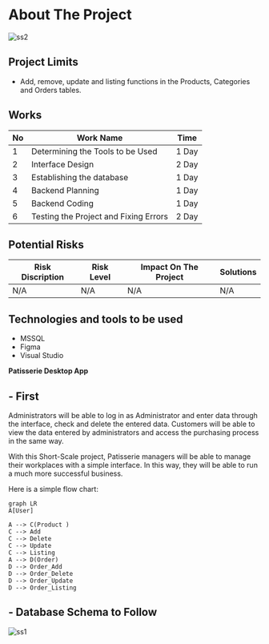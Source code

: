 # About The Project
![ss2](https://github.com/xHolland41/Pattisserie-Desktop-App/assets/81883631/627d8d49-32e7-4f7b-bfdf-512a147eea0d)

## Project Limits
- Add, remove, update and listing functions in the Products, Categories and Orders tables.

## Works
| No  | Work Name | Time |
| ------------- | ------------- | ------------- |
| 1 | Determining the Tools to be Used  | 1 Day  |
| 2 | Interface Design  | 2 Day  |
| 3 | Establishing the database  | 1 Day  |
| 4 | Backend Planning  | 1 Day  |
| 5 | Backend Coding  | 1 Day  |
| 6 | Testing the Project and Fixing Errors  | 2 Day  |

## Potential Risks
| Risk Discription  | Risk Level | Impact On The Project | Solutions |
| ------------- | ------------- | ------------- | ------------- |
| N/A | N/A | N/A | N/A  |

## Technologies and tools to be used
* MSSQL
* Figma
* Visual Studio

**Patisserie Desktop App**

## **- First**

Administrators will be able to log in as Administrator and enter data through the interface, check and delete the entered data.
Customers will be able to view the data entered by administrators and access the purchasing process in the same way.

With this Short-Scale project, Patisserie managers will be able to manage their workplaces with a simple interface. In this way, they will be able to run a much more successful business.

Here is a simple flow chart:

```mermaid
graph LR
A[User]

A --> C(Product )
C --> Add
C --> Delete
C --> Update
C --> Listing
A --> D(Order)
D --> Order_Add
D --> Order_Delete
D --> Order_Update
D --> Order_Listing

```
  ## **- Database Schema to Follow**      
![ss1](https://github.com/xHolland41/Pattisserie-Desktop-App/assets/81883631/9445092d-19d3-4fc1-a026-6f91438028ee)



